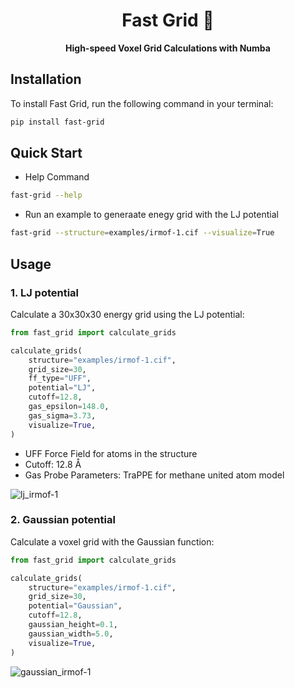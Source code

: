 
<div align="center">

<h1> Fast Grid 🏁 </h1>

  <p>
    <strong>High-speed Voxel Grid Calculations with Numba</strong>
  </p>

</div>

## Installation

To install Fast Grid, run the following command in your terminal:

```bash
pip install fast-grid
```

## Quick Start
- Help Command

```bash
fast-grid --help
```

- Run an example to generaate enegy grid with the LJ potential

```bash
fast-grid --structure=examples/irmof-1.cif --visualize=True
```

## Usage

### 1. LJ potential

Calculate a 30x30x30 energy grid using the LJ potential:

```python
from fast_grid import calculate_grids

calculate_grids(
    structure="examples/irmof-1.cif",
    grid_size=30,
    ff_type="UFF",
    potential="LJ",
    cutoff=12.8,
    gas_epsilon=148.0,
    gas_sigma=3.73,
    visualize=True,
)
```

- UFF Force Field for atoms in the structure
- Cutoff: 12.8 Å
- Gas Probe Parameters: TraPPE for methane united atom model

![lj_irmof-1](./images/lj_irmof-1.png)
 
### 2. Gaussian potential

Calculate a voxel grid with the Gaussian function:

```python
from fast_grid import calculate_grids

calculate_grids(
    structure="examples/irmof-1.cif",
    grid_size=30,
    potential="Gaussian",
    cutoff=12.8,
    gaussian_height=0.1,
    gaussian_width=5.0,
    visualize=True,
)
```

![gaussian_irmof-1](./images/gaussian_irmof-1.png)




